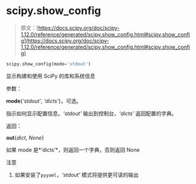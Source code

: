 # scipy.show_config

> 原文：[https://docs.scipy.org/doc/scipy-1.12.0/reference/generated/scipy.show_config.html#scipy.show_config](https://docs.scipy.org/doc/scipy-1.12.0/reference/generated/scipy.show_config.html#scipy.show_config)

```py
scipy.show_config(mode='stdout')
```

显示构建和使用 SciPy 的库和系统信息

参数：

**mode**{*‘stdout’*, *‘dicts’*}，可选。

指示如何显示配置信息。*‘stdout’* 输出到控制台，*‘dicts’* 返回配置的字典。

返回：

**out**{*dict*, *None*}

如果 mode 是*‘dicts’*，则返回一个字典，否则返回 None

注意

1.  如果安装了`pyyaml`，*‘stdout’* 模式将提供更可读的输出
